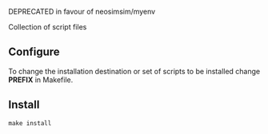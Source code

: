 DEPRECATED in favour of neosimsim/myenv

Collection of script files

## Configure
To change the installation destination or set of scripts to be installed change
**PREFIX** in Makefile.

## Install

	make install
